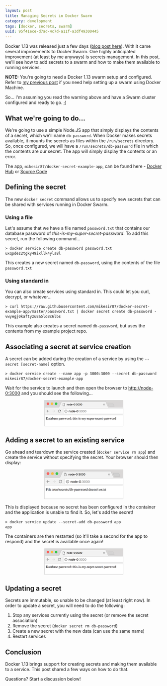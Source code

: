 ```yaml
---
layout: post
title: Managing Secrets in Docker Swarm
category: development
tags: [docker, secrets, swarm]
uuid: 95f41ece-d7ad-4c7d-a11f-a3df49300445
---
```



Docker 1.13 was released just a few days ([blog post here](https://blog.docker.com/2017/01/whats-new-in-docker-1-13/)). With it came several improvements to Docker Swarm. One highly anticipated improvement (at least by me anyways) is secrets management.  In this post, we'll see how to add secrets to a swarm and how to make them available to running services.

<!--more-->

<div class="alert alert-warning"><strong>NOTE:</strong> You're going to need a Docker 1.13 swarm setup and configured. Refer to <a href="/2016/06/create-docker-1.12-swarm-using-docker-machine/">my previous post</a> if you need help setting up a swarm using Docker Machine.</div>

So... I'm assuming you read the warning above and have a Swarm cluster configured and ready to go.  ;)


## What we're going to do...

We're going to use a simple Node.JS app that simply displays the contents of a secret, which we'll name `db-password`.  When Docker makes secrets available, it mounts the secrets as files within the `/run/secrets` directory.  So, once configured, we will have a `/run/secrets/db-password` file in which the contents are our secret.  The app will simply display the contents or an error.

The app, `mikesir87/docker-secret-example-app`, can be found here - [Docker Hub](https://hub.docker.com/r/mikesir87/docker-secret-example-app) or [Source Code](https://github.com/mikesir87/docker-secret-example-app)




## Defining the secret

The new `docker secret` command allows us to specify new secrets that can be shared with services running in Docker Swarm.


### Using a file

Let's assume that we have a file named `password.txt` that contains our database password of _this-is-my-super-secret-password_.  To add this secret, run the following command...

<pre class="no-wrap language-bash" data-title="shell"><code class="bash">&gt; docker service create db-password password.txt
uxqpdez2tgky49ixllk4yls8l</code></pre>

This creates a new secret named `db-password`, using the contents of the file `password.txt`



### Using standard in

You can also create services using standard in.  This could let you curl, decrypt, or whatever...

<pre class="no-wrap language-bash" data-title="shell"><code class="bash">&gt; curl https://raw.githubusercontent.com/mikesir87/docker-secret-example-app/master/password.txt | docker secret create db-password -
vwyegj0kaftyzu8a5lo8c6lbs</code></pre>

This example also creates a secret named `db-password`, but uses the contents from my example project repo.



## Associating a secret at service creation

A secret can be added during the creation of a service by using the `--secret [secret-name]` option.

<pre class="no-wrap language-bash" data-title="shell"><code class="bash">&gt; docker service create --name app -p 3000:3000 --secret db-password mikesir87/docker-secret-example-app</code></pre>

Wait for the service to launch and then open the browser to [http://node-0:3000](http://node-0:3000) and you should see the following...

<div style="width: 50%; margin: 0 auto;">
  <img class="img-responsive" style="border:1px solid #ccc;" title="browser showing secret being pulled in" src="/images/secret-browser-1.png" />
</div>



## Adding a secret to an existing service

Go ahead and teardown the service created (`docker service rm app`) and create the service without specifying the secret.  Your browser should then display:

<div style="width: 50%; margin: 0 auto;">
  <img class="img-responsive" style="border:1px solid #ccc;" title="browser displaying missing secret file" src="/images/secret-browser-2.png" />
</div>

This is displayed because no secret has been configured in the container and the application is unable to find it.  So, let's add the secret!

<pre class="no-wrap language-bash" data-title="shell"><code class="bash">&gt; docker service update --secret-add db-password app
app</code></pre>

The containers are then restarted (so it'll take a second for the app to respond) and the secret is available once again!

<div style="width: 50%; margin: 0 auto;">
  <img class="img-responsive" style="border:1px solid #ccc;" title="browser showing secret being pulled in" src="/images/secret-browser-1.png" />
</div>


## Updating a secret

Secrets are immutable, so unable to be changed (at least right now).  In order to update a secret, you will need to do the following:

1. Stop any services currently using the secret (or remove the secret association)
2. Remove the secret (`docker secret rm db-password`)
3. Create a new secret with the new data (can use the same name)
4. Restart services


## Conclusion

Docker 1.13 brings support for creating secrets and making them available to a service.  This post shared a few ways on how to do that.

Questions?  Start a discussion below!